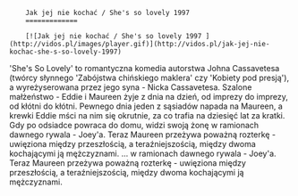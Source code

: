 
        Jak jej nie kochać / She's so lovely 1997 
        =============
        
        [![Jak jej nie kochać / She's so lovely 1997 ](http://vidos.pl/images/player.gif)](http://vidos.pl/jak-jej-nie-kochac-she-s-so-lovely-1997)
        
        
 'She's So Lovely' to romantyczna komedia autorstwa Johna Cassavetesa (twórcy słynnego 'Zabójstwa chińskiego maklera' czy 'Kobiety pod presją'), a wyreżyserowana przez jego syna - Nicka Cassavetesa. Szalone małżeństwo - Eddie i Maureen żyje z dnia na dzień, od imprezy do imprezy, od kłótni do kłótni. Pewnego dnia jeden z sąsiadów napada na Maureen, a krewki Eddie mści na nim się okrutnie, za co trafia na dziesięć lat za kratki. Gdy po odsiadce powraca do domu, widzi swoją żonę w ramionach dawnego rywala - Joey'a. Teraz Maureen przeżywa poważną rozterkę - uwięziona między przeszłością, a teraźniejszością, między dwoma kochającymi ją mężczyznami.  ... w ramionach dawnego rywala - Joey'a. Teraz Maureen przeżywa poważną rozterkę - uwięziona między przeszłością, a teraźniejszością, między dwoma kochającymi ją mężczyznami.
    